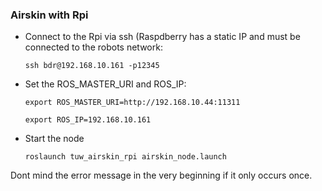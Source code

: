 ### Airskin with Rpi
 
 * Connect to the Rpi via ssh (Raspdberry has a static IP and must be connected to the robots network:
 
    ```ssh bdr@192.168.10.161 -p12345```
 * Set the ROS_MASTER_URI and ROS_IP:
 
    ```export ROS_MASTER_URI=http://192.168.10.44:11311```
    
    ```export ROS_IP=192.168.10.161```
    
  * Start the node
  
    ```roslaunch tuw_airskin_rpi airskin_node.launch```
    
  Dont mind the error message in the very beginning if it only occurs once.